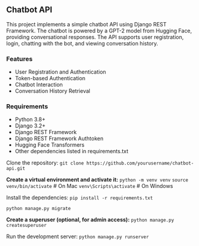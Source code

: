 ## Chatbot API
This project implements a simple chatbot API using Django REST Framework. The chatbot is powered by a GPT-2 model from Hugging Face, providing conversational responses. The API supports user registration, login, chatting with the bot, and viewing conversation history.

### Features
- User Registration and Authentication
- Token-based Authentication
- Chatbot Interaction
- Conversation History Retrieval

### Requirements
- Python 3.8+
- Django 3.2+
- Django REST Framework
- Django REST Framework Authtoken
- Hugging Face Transformers
- Other dependencies listed in requirements.txt

Clone the repository:
`git clone https://github.com/yourusername/chatbot-api.git`

**Create a virtual environment and activate it:**
`python -m venv venv`
`source venv/bin/activate` # On Mac
`venv\Scripts\activate` # On Windows 

Install the dependencies:
`pip install -r requirements.txt`

`python manage.py migrate`

**Create a superuser (optional, for admin access):**
`python manage.py createsuperuser`

Run the development server:
`python manage.py runserver`